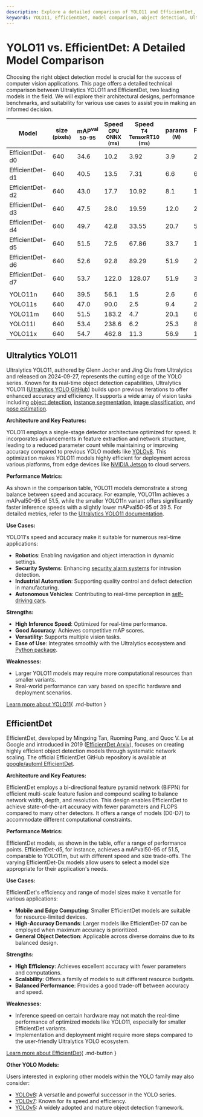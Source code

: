 ```yaml
---
description: Explore a detailed comparison of YOLO11 and EfficientDet, analyzing architecture, performance, and use cases to guide your object detection model choice.
keywords: YOLO11, EfficientDet, model comparison, object detection, Ultralytics, EfficientDet-Dx, YOLO performance, computer vision, real-time detection, AI models
---
```


# YOLO11 vs. EfficientDet: A Detailed Model Comparison

Choosing the right object detection model is crucial for the success of computer vision applications. This page offers a detailed technical comparison between Ultralytics YOLO11 and EfficientDet, two leading models in the field. We will explore their architectural designs, performance benchmarks, and suitability for various use cases to assist you in making an informed decision.

<script async src="https://cdn.jsdelivr.net/npm/chart.js"></script>
<script defer src="../../javascript/benchmark.js"></script>

<canvas id="modelComparisonChart" width="1024" height="400" active-models='["EfficientDet", "YOLO11"]'></canvas>

| Model           | size<br><sup>(pixels) | mAP<sup>val<br>50-95 | Speed<br><sup>CPU ONNX<br>(ms) | Speed<br><sup>T4 TensorRT10<br>(ms) | params<br><sup>(M) | FLOPs<br><sup>(B) |
| --------------- | --------------------- | -------------------- | ------------------------------ | ----------------------------------- | ------------------ | ----------------- |
| EfficientDet-d0 | 640                   | 34.6                 | 10.2                           | 3.92                                | 3.9                | 2.54              |
| EfficientDet-d1 | 640                   | 40.5                 | 13.5                           | 7.31                                | 6.6                | 6.1               |
| EfficientDet-d2 | 640                   | 43.0                 | 17.7                           | 10.92                               | 8.1                | 11.0              |
| EfficientDet-d3 | 640                   | 47.5                 | 28.0                           | 19.59                               | 12.0               | 24.9              |
| EfficientDet-d4 | 640                   | 49.7                 | 42.8                           | 33.55                               | 20.7               | 55.2              |
| EfficientDet-d5 | 640                   | 51.5                 | 72.5                           | 67.86                               | 33.7               | 130.0             |
| EfficientDet-d6 | 640                   | 52.6                 | 92.8                           | 89.29                               | 51.9               | 226.0             |
| EfficientDet-d7 | 640                   | 53.7                 | 122.0                          | 128.07                              | 51.9               | 325.0             |
|                 |                       |                      |                                |                                     |                    |                   |
| YOLO11n         | 640                   | 39.5                 | 56.1                           | 1.5                                 | 2.6                | 6.5               |
| YOLO11s         | 640                   | 47.0                 | 90.0                           | 2.5                                 | 9.4                | 21.5              |
| YOLO11m         | 640                   | 51.5                 | 183.2                          | 4.7                                 | 20.1               | 68.0              |
| YOLO11l         | 640                   | 53.4                 | 238.6                          | 6.2                                 | 25.3               | 86.9              |
| YOLO11x         | 640                   | 54.7                 | 462.8                          | 11.3                                | 56.9               | 194.9             |

## Ultralytics YOLO11

Ultralytics YOLO11, authored by Glenn Jocher and Jing Qiu from Ultralytics and released on 2024-09-27, represents the cutting edge of the YOLO series. Known for its real-time object detection capabilities, Ultralytics YOLO11 ([Ultralytics YOLO GitHub](https://github.com/ultralytics/ultralytics)) builds upon previous iterations to offer enhanced accuracy and efficiency. It supports a wide array of vision tasks including [object detection](https://docs.ultralytics.com/tasks/detect/), [instance segmentation](https://docs.ultralytics.com/tasks/segment/), [image classification](https://docs.ultralytics.com/tasks/classify/), and [pose estimation](https://docs.ultralytics.com/tasks/pose/).

**Architecture and Key Features:**

YOLO11 employs a single-stage detector architecture optimized for speed. It incorporates advancements in feature extraction and network structure, leading to a reduced parameter count while maintaining or improving accuracy compared to previous YOLO models like [YOLOv8](https://docs.ultralytics.com/models/yolov8/). This optimization makes YOLO11 models highly efficient for deployment across various platforms, from edge devices like [NVIDIA Jetson](https://docs.ultralytics.com/guides/nvidia-jetson/) to cloud servers.

**Performance Metrics:**

As shown in the comparison table, YOLO11 models demonstrate a strong balance between speed and accuracy. For example, YOLO11m achieves a mAPval50-95 of 51.5, while the smaller YOLO11n variant offers significantly faster inference speeds with a slightly lower mAPval50-95 of 39.5. For detailed metrics, refer to the [Ultralytics YOLO11 documentation](https://docs.ultralytics.com/models/yolo11/).

**Use Cases:**

YOLO11's speed and accuracy make it suitable for numerous real-time applications:

- **Robotics**: Enabling navigation and object interaction in dynamic settings.
- **Security Systems**: Enhancing [security alarm systems](https://docs.ultralytics.com/guides/security-alarm-system/) for intrusion detection.
- **Industrial Automation**: Supporting quality control and defect detection in manufacturing.
- **Autonomous Vehicles**: Contributing to real-time perception in [self-driving cars](https://www.ultralytics.com/solutions/ai-in-self-driving).

**Strengths:**

- **High Inference Speed**: Optimized for real-time performance.
- **Good Accuracy**: Achieves competitive mAP scores.
- **Versatility**: Supports multiple vision tasks.
- **Ease of Use**: Integrates smoothly with the Ultralytics ecosystem and [Python package](https://docs.ultralytics.com/usage/python/).

**Weaknesses:**

- Larger YOLO11 models may require more computational resources than smaller variants.
- Real-world performance can vary based on specific hardware and deployment scenarios.

[Learn more about YOLO11](https://docs.ultralytics.com/models/yolo11/){ .md-button }

## EfficientDet

EfficientDet, developed by Mingxing Tan, Ruoming Pang, and Quoc V. Le at Google and introduced in 2019 ([EfficientDet Arxiv](https://arxiv.org/abs/1911.09070)), focuses on creating highly efficient object detection models through systematic network scaling. The official EfficientDet GitHub repository is available at [google/automl EfficientDet](https://github.com/google/automl/tree/master/efficientdet).

**Architecture and Key Features:**

EfficientDet employs a bi-directional feature pyramid network (BiFPN) for efficient multi-scale feature fusion and compound scaling to balance network width, depth, and resolution. This design enables EfficientDet to achieve state-of-the-art accuracy with fewer parameters and FLOPS compared to many other detectors. It offers a range of models (D0-D7) to accommodate different computational constraints.

**Performance Metrics:**

EfficientDet models, as shown in the table, offer a range of performance points. EfficientDet-d5, for instance, achieves a mAPval50-95 of 51.5, comparable to YOLO11m, but with different speed and size trade-offs. The varying EfficientDet-Dx models allow users to select a model size appropriate for their application's needs.

**Use Cases:**

EfficientDet's efficiency and range of model sizes make it versatile for various applications:

- **Mobile and Edge Computing**: Smaller EfficientDet models are suitable for resource-limited devices.
- **High-Accuracy Demands**: Larger models like EfficientDet-D7 can be employed when maximum accuracy is prioritized.
- **General Object Detection**: Applicable across diverse domains due to its balanced design.

**Strengths:**

- **High Efficiency**: Achieves excellent accuracy with fewer parameters and computations.
- **Scalability**: Offers a family of models to suit different resource budgets.
- **Balanced Performance**: Provides a good trade-off between accuracy and speed.

**Weaknesses:**

- Inference speed on certain hardware may not match the real-time performance of optimized models like YOLO11, especially for smaller EfficientDet variants.
- Implementation and deployment might require more steps compared to the user-friendly Ultralytics YOLO ecosystem.

[Learn more about EfficientDet](https://arxiv.org/abs/1911.09070){ .md-button }

**Other YOLO Models:**

Users interested in exploring other models within the YOLO family may also consider:

- [YOLOv8](https://docs.ultralytics.com/models/yolov8/): A versatile and powerful successor in the YOLO series.
- [YOLOv7](https://docs.ultralytics.com/models/yolov7/): Known for its speed and efficiency.
- [YOLOv5](https://docs.ultralytics.com/models/yolov5/): A widely adopted and mature object detection framework.
